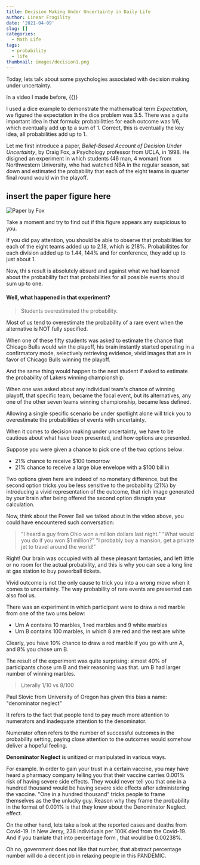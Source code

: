 ```yaml
---
title: Decision Making Under Uncertainty in Daily Life
author: Linear Fragility
date: '2021-04-09'
slug: []
categories:
  - Math Life
tags:
  - probability
  - life
thumbnail: images/decision1.png
---
```


Today, lets talk about some psychologies associated with decision making under uncertainty.

In a video I made before, {{<youtube sMFy5HNK9Kw>}} 

I used a dice example to demonstrate the mathematical term *Expectation*, we figured the expectation in the dice problem was 3.5. There was a quite important idea in that formula: probabilitties for each outcome was 1/6, which eventually add up tp a sum of 1. Correct, this  is eventually the key idea, all probabilities add up to 1.

Let me first introduce a paper, *Belief-Based Account of Decision Under Uncertainty*, by Craig Fox, a Psychology professor from UCLA, in 1998. He disigned an experiment in which students (46 man, 4 woman) from Northwestern University, who had watched NBA in the regular season, sat down and estimated the probability that each of the eight teams in quarter final round would win the playoff.

## insert the paper figure here
![Paper by Fox](/figures/belief_based_NBA.png)


Take a moment and try to find out if this figure appears any suspicious to you.

If you did pay attention, you should be able to observe that probabilities for each of the eight teams added up to 2.18, which is 218%.
Probabilitites for each division added up to 1.44, 144% and for conference, they add up to just about 1.

Now, thi s result is absolutely absurd and against what we had learned about the probability fact that probabilities for all possible events should sum up to one.

#### Well, what happened in that experiment?

> Students overestimated the probability.

Most of us tend to overestimate the probability of a rare event when the alternative is NOT fully specified.


When one of these fifty students was asked to estimate the chance that Chicago Bulls would win the playoff, his brain instantly started operating in a confirmatory mode, selectively retrieving evidence, vivid images that are in favor of Chicago Bulls winning the playoff.

And the same thing would happen to the next student if asked to estimate the probability of Lakers winning championship.

When one was asked about any individual team's chance of winning playoff, that specific team, became the focal event, but its alternatives, any one of the other seven teams winning championship, became less defined.

Allowing a single specific scenario be under spotlight alone will trick you to overestimate the probabilities of events with uncertainty.

When it comes to decision making under uncertainty, we have to be cautious about what have been presented, and how options are presented.

Suppose you were given a chance to pick one of the two options below:
+ 21% chance to receive $100 tomorrow
+ 21% chance to receive a large blue envelope with a $100 bill in

Two options given here are indeed of no monetary difference, but the second option tricks you be less sensitive to the probability (21%) by introducing a vivid representation of the outcome, that rich image generated by your brain after being offered the second option disrupts your calculation.

Now, think about the Power Ball we talked about in the video above, you could have encountered such conversation:

> "I heard a guy from Ohio won a million dollars last night."
> "What would you do if you won $1 million?"
> "I probably buy a mansion, get a private jet to travel around the world!"

Right! Our brain was occupied with all these pleasant fantasies, and left little or no room for the actual probability, and this is why you can see a long line at gas station to buy powerball tickets.

Vivid outcome is not the only cause to trick you into a wrong move when it comes to uncertainty. The way probability of rare events are presented can also fool us.

There was an experiment in which participant were to draw a red marble from one of the two urns below:
+ Urn A contains 10 marbles, 1 red marbles and 9 white marbles
+ Urn B contains 100 marbles, in which 8 are red and the rest are white

Clearly, you have 10% chance to draw a red marble if you go with urn A, and 8% you chose urn B.

The result of the experiment was quite surprising: almost 40% of participants chose  urn B and their reasoning was that. urn B had larger number of winning marbles. 

> Literally 1/10 vs 8/100

Paul Slovic from University of Oregon has given this bias a name: "denominator neglect"

It refers to the fact that people tend to pay much more attention to numerators and inadequate attention to the denominator.

Numerator often refers to the number of successful outcomes in the probability setting, paying close attention to the outcomes would somehow deliver a hopeful feeling.

__Denominator Neglect__ is unitized or manipulated in various ways.

For example. In order to gain your trust in a certain vaccine, you may have heard a pharmacy company telling you that their vaccine carries 0.001% risk of having severe side effects. They would never tell you that one in a hundred thousand would be having severe side effects after administering the vaccine. "One in a hundred thousand" tricks people to frame themselves as the the unlucky guy. Reason why they frame the probability in the format of 0.001% is that they knew about the Denominator Neglect effect.

On the other hand, lets take a look at the reported cases and deaths from Covid-19. In New Jersy, 238 individuals per 100K died from the Covid-19. And if you tranlate that into percentage form , that would be 0.00238%.

Oh no, government does not like that number, that abstract percentage number will do a decent job in relaxing people in this PANDEMIC. 


